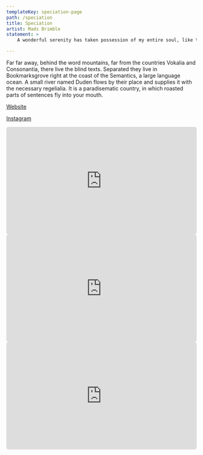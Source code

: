 ```yaml
---
templateKey: speciation-page
path: /speciation
title: Speciation
artist: Mads Brimble
statement: >
    A wonderful serenity has taken possession of my entire soul, like these sweet mornings of spring which I enjoy with my whole heart. I am alone, and feel the charm of existence in this spot, which was created for the bliss of souls like mine. I am so happy, my dear friend, so absorbed in the exquisite sense of mere tranquil existence, that I neglect my talents. I should be incapable of drawing a single stroke at the present moment; and yet I feel that I never was a greater artist than now. When, while the lovely valley teems with vapour around me, and the meridian sun strikes the upper surface of the impenetrable foliage of my trees, and but a few stray gleams steal into the inner sanctuary.

---
```


Far far away, behind the word mountains, far from the countries Vokalia and Consonantia, there live the blind texts. Separated they live in Bookmarksgrove right at the coast of the Semantics, a large language ocean. A small river named Duden flows by their place and supplies it with the necessary regelialia. It is a paradisematic country, in which roasted parts of sentences fly into your mouth.

[Website](https://link-url-here.org)

[Instagram](https://link-url-here.org)

<div style="padding:56.25% 0 0 0;position:relative;"><iframe src="https://player.vimeo.com/video/511004341?h=b19ddb3c61&title=0&byline=0&portrait=0" style="position:absolute;top:0;left:0;width:100%;height:100%;border-radius: 6px;" frameborder="0" allow="autoplay; fullscreen; picture-in-picture" allowfullscreen></iframe></div><script src="https://player.vimeo.com/api/player.js"></script>

<div style="padding:56.25% 0 0 0;position:relative;">
  <iframe frameBorder="0" style="position:absolute;top:0;left:0;width:100%;height:100%;border-radius: 6px;" src="https://roundtableresidency.net/2021/BenChang/01.html"></iframe>
</div>
<div style="padding:56.25% 0 0 0;position:relative;">
  <iframe  frameBorder="0"style="position:absolute;top:0;left:0;width:100%;height:100%;border-radius: 6px;" src="https://andymakesgames.com/extras/files/pac-tracer/site/"></iframe>
</div>
